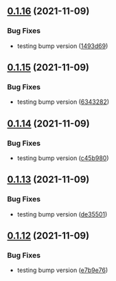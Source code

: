 ## [0.1.16](https://github.com/Mark-Shaun/frontend-nextjs/compare/v0.1.15...v0.1.16) (2021-11-09)


### Bug Fixes

* testing bump version ([1493d69](https://github.com/Mark-Shaun/frontend-nextjs/commit/1493d691981caae15ef39b285414110adc7658c7))



## [0.1.15](https://github.com/Mark-Shaun/frontend-nextjs/compare/v0.1.14...v0.1.15) (2021-11-09)


### Bug Fixes

* testing bump version ([6343282](https://github.com/Mark-Shaun/frontend-nextjs/commit/63432828e665b2bb3227aaad3221752e66146965))



## [0.1.14](https://github.com/Mark-Shaun/frontend-nextjs/compare/v0.1.13...v0.1.14) (2021-11-09)


### Bug Fixes

* testing bump version ([c45b980](https://github.com/Mark-Shaun/frontend-nextjs/commit/c45b9803fc8fa82e5188d45be57002f2d8211f0b))



## [0.1.13](https://github.com/Mark-Shaun/frontend-nextjs/compare/v0.1.12...v0.1.13) (2021-11-09)


### Bug Fixes

* testing bump version ([de35501](https://github.com/Mark-Shaun/frontend-nextjs/commit/de355019a84e01d5a8087f6f5a940599f948cd83))



## [0.1.12](https://github.com/Mark-Shaun/frontend-nextjs/compare/v0.1.11...v0.1.12) (2021-11-09)


### Bug Fixes

* testing bump version ([e7b9e76](https://github.com/Mark-Shaun/frontend-nextjs/commit/e7b9e76786928104195eb05cf51f93f292bc344c))



